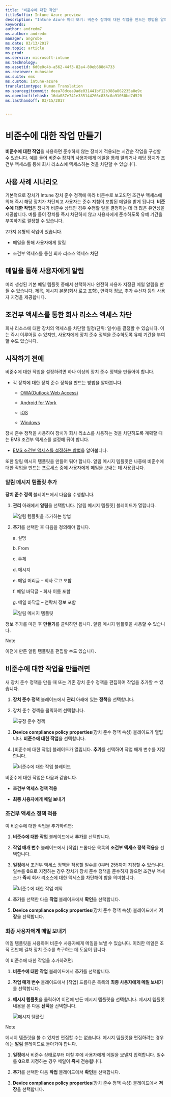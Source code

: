 ```yaml
---
title: "비준수에 대한 작업"
titleSuffix: Intune Azure preview
description: "Intune Azure 미리 보기: 비준수 장치에 대한 작업을 만드는 방법을 알아봅니다."
keywords: 
author: andredm7
ms.author: andredm
manager: angrobe
ms.date: 03/13/2017
ms.topic: article
ms.prod: 
ms.service: microsoft-intune
ms.technology: 
ms.assetid: 6d0e0c4b-a562-44f3-82a4-80eb688d4733
ms.reviewer: muhosabe
ms.suite: ems
ms.custom: intune-azure
translationtype: Human Translation
ms.sourcegitcommit: deea78dcea9ade031441bf12b388a862235a8e9c
ms.openlocfilehash: 16da087e741e335144266c838c0a91050bd7d520
ms.lasthandoff: 03/15/2017


---
```


# <a name="create-actions-for-non-compliance"></a>비준수에 대한 작업 만들기

**비준수에 대한 작업**을 사용하면 준수하지 않는 장치에 적용되는 시간순 작업을 구성할 수 있습니다. 예를 들어 비준수 장치의 사용자에게 메일을 통해 알리거나 해당 장치가 조건부 액세스를 통해 회사 리소스에 액세스하는 것을 차단할 수 있습니다.

## <a name="use-case-scenario"></a>사용 사례 시나리오

기본적으로 장치가 Intune 장치 준수 정책에 따라 비준수로 보고되면 조건부 액세스에 의해 즉시 해당 장치가 차단되고 사용자는 준수 지침이 포함된 메일을 받게 됩니다. **비준수에 대한 작업**은 장치가 비준수 상태인 경우 수행할 일을 결정하는 데 더 많은 유연성을 제공합니다. 예를 들어 장치를 즉시 차단하지 않고 사용자에게 준수하도록 유예 기간을 부여하기로 결정할 수 있습니다.

2가지 유형의 작업이 있습니다.

-   메일을 통해 사용자에게 알림

-   조건부 액세스를 통한 회사 리소스 액세스 차단

## <a name="notify-the-user-via-email"></a>메일을 통해 사용자에게 알림

미리 생성된 기본 메일 템플릿 중에서 선택하거나 완전히 사용자 지정된 메일 알림을 만들 수 있습니다. 제목, 메시지 본문(회사 로고 포함), 연락처 정보, 추가 수신자 등의 사용자 지정을 제공합니다.

## <a name="block-corporate-resource-access-through-conditional-access"></a>조건부 액세스를 통한 회사 리소스 액세스 차단

회사 리소스에 대한 장치의 액세스를 차단할 일정(단위: 일수)을 결정할 수 있습니다. 이는 즉시 이루어질 수 있지만, 사용자에게 장치 준수 정책을 준수하도록 유예 기간을 부여할 수도 있습니다.

## <a name="before-you-begin"></a>시작하기 전에

비준수에 대한 작업을 설정하려면 하나 이상의 장치 준수 정책을 만들어야 합니다.

-   각 장치에 대한 장치 준수 정책을 만드는 방법을 알아봅니다.

    -   [OWA(Outlook Web Access)](https://docs.microsoft.com/intune-azure/set-device-compliance/create-a-compliance-policy-for-android)

    -   [Android for Work](https://docs.microsoft.com/intune-azure/set-device-compliance/create-a-compliance-policy-for-android-for-work)

    -   [iOS](https://docs.microsoft.com/intune-azure/set-device-compliance/create-a-compliance-policy-for-ios)

    -   [Windows](https://docs.microsoft.com/intune-azure/set-device-compliance/create-a-compliance-policy-for-windows)

장치 준수 정책을 사용하여 장치가 회사 리소스를 사용하는 것을 차단하도록 계획할 때는 EMS 조건부 액세스를 설정해 둬야 합니다.

- [EMS 조건부 액세스를 설정하는 방법](https://docs.microsoft.com/azure/active-directory/active-directory-conditional-access)을 알아봅니다.

또한 알림 메시지 템플릿을 만들어 둬야 합니다. 알림 메시지 템플릿은 나중에 비준수에 대한 작업을 만드는 프로세스 중에 사용자에게 메일을 보내는 데 사용됩니다.

### <a name="to-add-a-notification-message-template"></a>알림 메시지 템플릿 추가

**장치 준수 정책** 블레이드에서 다음을 수행합니다.

1.  **관리** 아래에서 **알림**을 선택합니다. [알림 메시지 템플릿] 블레이드가 열립니다.

    ![알림 템플릿을 추가하는 방법](../media/afnc-1.png)

2.  **추가**를 선택한 후 다음을 정의해야 합니다.

    a.  설명

    b.  From

    c.  주체

    d.  메시지

    e.  메일 머리글 – 회사 로고 포함

    f.  메일 바닥글 – 회사 이름 포함

    g.  메일 바닥글 – 연락처 정보 포함

     ![알림 메시지 템플릿](../media/afnc-2.png)

정보 추가를 마친 후 **만들기**를 클릭하면 됩니다. 알림 메시지 템플릿을 사용할 수 있습니다.

> [!NOTE] 
> 이전에 만든 알림 템플릿을 편집할 수도 있습니다.

## <a name="to-create-actions-for-non-compliance"></a>비준수에 대한 작업을 만들려면

새 장치 준수 정책을 만들 때 또는 기존 장치 준수 정책을 편집하여 작업을 추가할 수 있습니다.

1.  **장치 준수 정책** 블레이드에서 **관리** 아래에 있는 **정책**을 선택합니다.

2.  장치 준수 정책을 클릭하여 선택합니다.

    ![규정 준수 정책](../media/afnc-3.png)

3.  **Device compliance policy properties**(장치 준수 정책 속성) 블레이드가 열립니다. **비준수에 대한 작업**을 선택합니다.

4.  [비준수에 대한 작업] 블레이드가 열립니다. **추가**를 선택하여 작업 매개 변수를 지정합니다.

    ![비준수에 대한 작업 블레이드](../media/afnc-4.png)

비준수에 대한 작업은 다음과 같습니다.

-   **조건부 액세스 정책 적용**

-   **최종 사용자에게 메일 보내기**

### <a name="enforce-conditional-access-policy"></a>조건부 액세스 정책 적용

이 비준수에 대한 작업을 추가하려면:

1.  **비준수에 대한 작업** 블레이드에서 **추가**를 선택합니다.

2.  **작업 매개 변수** 블레이드에서 [작업] 드롭다운 목록의 **조건부 액세스 정책 적용**을 선택합니다.

3.  **일정**에서 조건부 액세스 정책을 적용할 일수를 0부터 255까지 지정할 수 있습니다. 일수를 **0**으로 지정하는 경우 장치가 장치 준수 정책을 준수하지 않으면 조건부 액세스가 **즉시** 회사 리소스에 대한 액세스를 차단해야 함을 의미합니다.

    ![비준수에 대한 작업 예약](../media/afnc-5.png)

4.  **추가**를 선택한 다음 **작업** 블레이드에서 **확인**을 선택합니다.

5.  **Device compliance policy properties**(장치 준수 정책 속성) 블레이드에서 **저장**을 선택합니다.

### <a name="send-e-mail-to-end-user"></a>최종 사용자에게 메일 보내기

메일 템플릿을 사용하여 비준수 사용자에게 메일을 보낼 수 있습니다. 이러한 메일은 조직 전반에 걸쳐 장치 준수를 촉구하는 데 도움이 됩니다.

이 비준수에 대한 작업을 추가하려면:

1.  **비준수에 대한 작업** 블레이드에서 **추가**를 선택합니다.

2.  **작업 매개 변수** 블레이드에서 [작업] 드롭다운 목록의 **최종 사용자에게 메일 보내기**를 선택합니다.

3.  **메시지 템플릿**을 클릭하여 이전에 만든 메시지 템플릿을 선택합니다. 메시지 템플릿 내용을 본 다음 **선택**을 선택합니다.

    ![메시지 템플릿](../media/afnc-6.png)

> [!NOTE] 
> 메시지 템플릿을 볼 수 있지만 편집할 수는 없습니다. 메시지 템플릿을 편집하려는 경우에는 **알림** 블레이드로 돌아가야 합니다.

1.  **일정**에서 비준수 상태로부터 며칠 후에 사용자에게 메일을 보낼지 입력합니다. 일수를 **0**으로 지정하는 경우 메일이 **즉시** 전송됩니다.

2.  **추가**를 선택한 다음 **작업** 블레이드에서 **확인**을 선택합니다.

3.  **Device compliance policy properties**(장치 준수 정책 속성) 블레이드에서 **저장**을 선택합니다.

